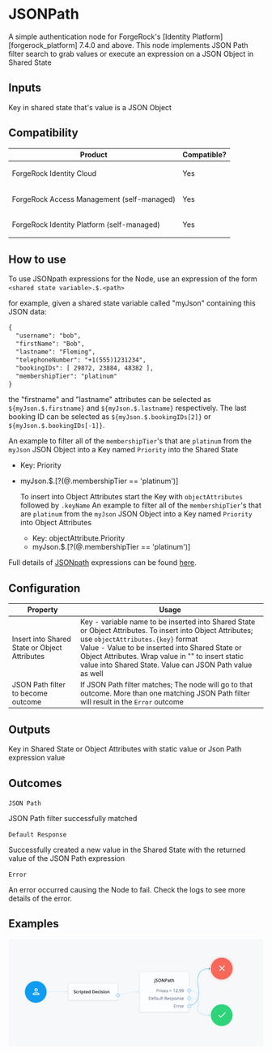 # JSONPath

A simple authentication node for ForgeRock's [Identity Platform][forgerock_platform] 7.4.0 and above. This node implements JSON Path filter search to grab values or execute an expression on a JSON Object in Shared State

## Inputs

Key in shared state that's value is a JSON Object

## Compatibility

<table>
  <colgroup>
    <col>
    <col>
  </colgroup>
  <thead>
  <tr>
    <th>Product</th>
    <th>Compatible?</th>
  </tr>
  </thead>
  <tbody>
  <tr>
    <td><p>ForgeRock Identity Cloud</p></td>
    <td><p><span>Yes</span></p></td>
  </tr>
  <tr>
    <td><p>ForgeRock Access Management (self-managed)</p></td>
    <td><p><span>Yes</span></p></td>
  </tr>
  <tr>
    <td><p>ForgeRock Identity Platform (self-managed)</p></td>
    <td><p><span>Yes</span></p></td>
  </tr>
  </tbody>
</table>

## How to use 

To use JSONpath expressions for the Node, use an expression of the form `<shared state variable>.$.<path>`

for example, given a shared state variable called "myJson" containing this JSON data:

```
{
  "username": "bob",
  "firstName": "Bob",
  "lastname": "Fleming",
  "telephoneNumber": "+1(555)1231234",
  "bookingIDs": [ 29872, 23884, 48382 ],
  "membershipTier": "platinum"
}
```

the "firstname" and "lastname" attributes can be selected as `${myJson.$.firstname}` and `${myJson.$.lastname}` respectively.
The last booking ID can be selected as `${myJson.$.bookingIDs[2]}` or `${myJson.$.bookingIDs[-1]}`.

An example to filter all of the `membershipTier`'s that are `platinum` from the `myJson` JSON Object into a Key named `Priority` into the Shared State
- Key: Priority
- myJson.$.[?(@.membershipTier == 'platinum')]

  To insert into Object Attributes start the Key with `objectAttributes` followed by `.keyName`
An example to filter all of the `membershipTier`'s that are `platinum` from the `myJson` JSON Object into a Key named `Priority` into Object Attributes

  - Key: objectAttribute.Priority
  - myJson.$.[?(@.membershipTier == 'platinum')]

Full details of [JSONpath](https://github.com/json-path/JsonPath/blob/master/README.md) expressions can be found [here](https://github.com/json-path/JsonPath/blob/master/README.md).



## Configuration
<table>
<thead>
    <th>Property</th>
    <th>Usage</th>
</thead>
<tr>
<td>Insert into Shared State or Object Attributes</td>
<td>Key - variable name to be inserted into Shared State or Object Attributes. To insert into Object Attributes; use <code>objectAttributes.{key}</code> format<br>
    Value - Value to be inserted into Shared State or Object Attributes. Wrap value in "" to insert static value into Shared State. Value can JSON Path value as well
</td>
</tr>
<tr>
<td>JSON Path filter to become outcome</td>
<td>If JSON Path filter matches; The node will go to that outcome. More than one matching JSON Path filter will result in the <code>Error</code> outcome</td>
</tr>
</table>

## Outputs

Key in Shared State or Object Attributes with static value or Json Path expression value

## Outcomes

`JSON Path`

JSON Path filter successfully matched

`Default Response`

Successfully created a new value in the Shared State with the returned value of the JSON Path expression


`Error`

An error occurred causing the Node to fail. Check the logs to see more details of the error. 

## Examples

![ScreenShot](./example2.png)




